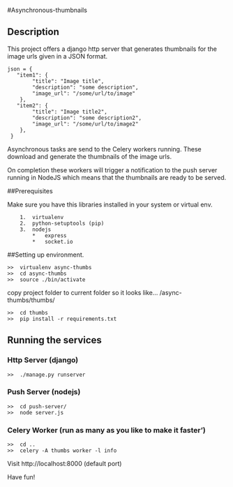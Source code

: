 #Asynchronous-thumbnails

## Description

This project offers a django http server that generates thumbnails for the image urls given in a JSON format.


    json = {
       "item1": {
            "title": "Image title",
            "description": "some description",
            "image_url": "/some/url/to/image"
        },
       "item2": {
            "title": "Image title2",
            "description": "some description2",
            "image_url": "/some/url/to/image2"
        },
     }

Asynchronous tasks are send to the Celery workers running. These download and generate the thumbnails of the image urls.

On completion these workers will trigger a notification to the push server running in NodeJS which means that the thumbnails are ready to be served.




##Prerequisites 

Make sure you have this libraries installed in your system or virtual env.

        1.  virtualenv
        2.  python-setuptools (pip)
        3.  nodejs
            *   express
            *   socket.io

##Setting up environment.

    >>  virtualenv async-thumbs
    >>  cd async-thumbs
    >>  source ./bin/activate
    
copy project folder to current folder so it looks like… /async-thumbs/thumbs/

    >>  cd thumbs
    >>  pip install -r requirements.txt

## Running the services


### Http Server (django)
    >>  ./manage.py runserver

### Push Server (nodejs)
    >>  cd push-server/
    >>  node server.js

### Celery Worker (run as many as you like to make it faster’)
    >>  cd ..
    >>  celery -A thumbs worker -l info


Visit http://localhost:8000 (default port)

Have fun!